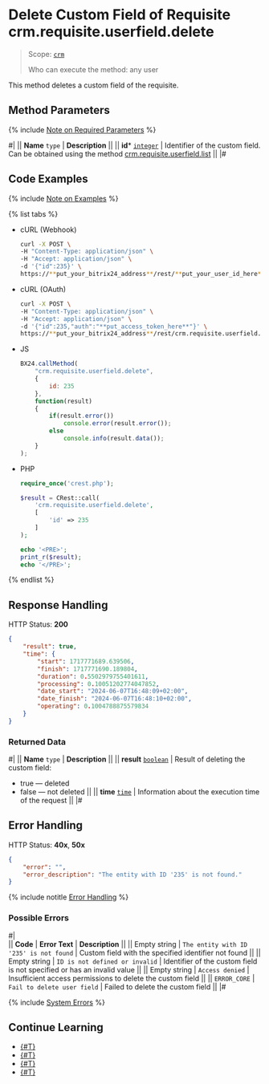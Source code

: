 # Delete Custom Field of Requisite crm.requisite.userfield.delete

> Scope: [`crm`](../../../scopes/permissions.md)
>
> Who can execute the method: any user

This method deletes a custom field of the requisite.

## Method Parameters

{% include [Note on Required Parameters](../../../../_includes/required.md) %}

#|
|| **Name**
`type` | **Description** ||
|| **id***
[`integer`](../../../data-types.md) | Identifier of the custom field. Can be obtained using the method [crm.requisite.userfield.list](./crm-requisite-userfield-list.md) ||
|#

## Code Examples

{% include [Note on Examples](../../../../_includes/examples.md) %}

{% list tabs %}

- cURL (Webhook)

    ```bash
    curl -X POST \
    -H "Content-Type: application/json" \
    -H "Accept: application/json" \
    -d '{"id":235}' \
    https://**put_your_bitrix24_address**/rest/**put_your_user_id_here**/**put_your_webhook_here**/crm.requisite.userfield.delete
    ```

- cURL (OAuth) 

    ```bash
    curl -X POST \
    -H "Content-Type: application/json" \
    -H "Accept: application/json" \
    -d '{"id":235,"auth":"**put_access_token_here**"}' \
    https://**put_your_bitrix24_address**/rest/crm.requisite.userfield.delete
    ```

- JS

    ```js
    BX24.callMethod(
        "crm.requisite.userfield.delete",
        {
            id: 235
        },
        function(result)
        {
            if(result.error())
                console.error(result.error());
            else
                console.info(result.data());
        }
    );
    ```

- PHP

    ```php
    require_once('crest.php');

    $result = CRest::call(
        'crm.requisite.userfield.delete',
        [
            'id' => 235
        ]
    );

    echo '<PRE>';
    print_r($result);
    echo '</PRE>';
    ```

{% endlist %}

## Response Handling

HTTP Status: **200**

```json
{
    "result": true,
    "time": {
        "start": 1717771689.639506,
        "finish": 1717771690.189804,
        "duration": 0.5502979755401611,
        "processing": 0.10051202774047852,
        "date_start": "2024-06-07T16:48:09+02:00",
        "date_finish": "2024-06-07T16:48:10+02:00",
        "operating": 0.1004788875579834
    }
}
```

### Returned Data

#|
|| **Name**
`type` | **Description** ||
|| **result**
[`boolean`](../../../data-types.md) | Result of deleting the custom field:
- true — deleted
- false — not deleted
||
|| **time**
[`time`](../../../data-types.md) | Information about the execution time of the request ||
|#

## Error Handling

HTTP Status: **40x**, **50x**

```json
{
    "error": "",
    "error_description": "The entity with ID '235' is not found."
}
```

{% include notitle [Error Handling](../../../../_includes/error-info.md) %}

### Possible Errors

#|  
|| **Code** | **Error Text** | **Description** ||
|| Empty string | `The entity with ID '235' is not found` | Custom field with the specified identifier not found ||
|| Empty string | `ID is not defined or invalid` | Identifier of the custom field is not specified or has an invalid value ||
|| Empty string | `Access denied` | Insufficient access permissions to delete the custom field ||
|| `ERROR_CORE` | `Fail to delete user field` | Failed to delete the custom field ||
|#

{% include [System Errors](../../../../_includes/system-errors.md) %}

## Continue Learning

- [{#T}](./crm-requisite-userfield-add.md)
- [{#T}](./crm-requisite-userfield-get.md)
- [{#T}](./crm-requisite-userfield-list.md)
- [{#T}](./crm-requisite-userfield-update.md)